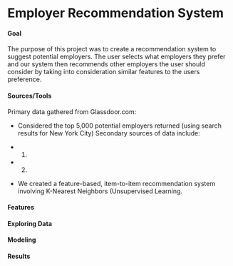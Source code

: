 # Employer Recommendation System
#### Goal
The purpose of this project was to create a recommendation system to suggest potential employers. The user selects what employers they prefer and our system then recommends other employers the user should consider by taking into consideration similar features to the users preference. 

#### Sources/Tools
Primary data gathered from Glassdoor.com:
- Considered the top 5,000 potential employers returned (using search results for New York City)
Secondary sources of data include:
- 1)
- 2)

- We created a feature-based, item-to-item recommendation system involving K-Nearest Neighbors (Unsupervised Learning.  



#### Features 


#### Exploring Data

#### Modeling

#### Results 

